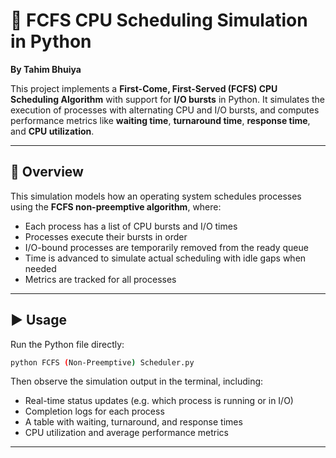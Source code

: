 # 🧮 FCFS CPU Scheduling Simulation in Python  
**By Tahim Bhuiya**

This project implements a **First-Come, First-Served (FCFS) CPU Scheduling Algorithm** with support for **I/O bursts** in Python. It simulates the execution of processes with alternating CPU and I/O bursts, and computes performance metrics like **waiting time**, **turnaround time**, **response time**, and **CPU utilization**.

---

## 📜 Overview

This simulation models how an operating system schedules processes using the **FCFS non-preemptive algorithm**, where:

- Each process has a list of CPU bursts and I/O times  
- Processes execute their bursts in order  
- I/O-bound processes are temporarily removed from the ready queue  
- Time is advanced to simulate actual scheduling with idle gaps when needed  
- Metrics are tracked for all processes

---

## ▶️ Usage

Run the Python file directly:

```bash
python FCFS (Non-Preemptive) Scheduler.py
```

Then observe the simulation output in the terminal, including:

- Real-time status updates (e.g. which process is running or in I/O)  
- Completion logs for each process  
- A table with waiting, turnaround, and response times  
- CPU utilization and average performance metrics

---